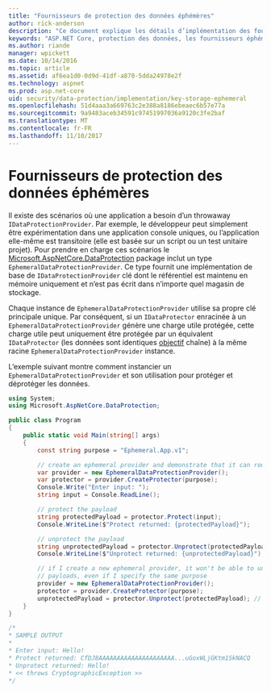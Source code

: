 ```yaml
---
title: "Fournisseurs de protection des données éphémères"
author: rick-anderson
description: "Ce document explique les détails d’implémentation des fournisseurs de protection des données éphémères ASP.NET Core."
keywords: "ASP.NET Core, protection des données, les fournisseurs éphémères"
ms.author: riande
manager: wpickett
ms.date: 10/14/2016
ms.topic: article
ms.assetid: af6ea1d0-0d9d-41df-a870-5dda24978e2f
ms.technology: aspnet
ms.prod: asp.net-core
uid: security/data-protection/implementation/key-storage-ephemeral
ms.openlocfilehash: 51d4aaa3a669763c2e388a8186ebeaec6b57e77a
ms.sourcegitcommit: 9a9483aceb34591c97451997036a9120c3fe2baf
ms.translationtype: MT
ms.contentlocale: fr-FR
ms.lasthandoff: 11/10/2017
---
```

# <a name="ephemeral-data-protection-providers"></a>Fournisseurs de protection des données éphémères

<a name="data-protection-implementation-key-storage-ephemeral"></a>

Il existe des scénarios où une application a besoin d’un throwaway `IDataProtectionProvider`. Par exemple, le développeur peut simplement être expérimentation dans une application console uniques, ou l’application elle-même est transitoire (elle est basée sur un script ou un test unitaire projet). Pour prendre en charge ces scénarios le [Microsoft.AspNetCore.DataProtection](https://www.nuget.org/packages/Microsoft.AspNetCore.DataProtection/) package inclut un type `EphemeralDataProtectionProvider`. Ce type fournit une implémentation de base de `IDataProtectionProvider` clé dont le référentiel est maintenu en mémoire uniquement et n’est pas écrit dans n’importe quel magasin de stockage.

Chaque instance de `EphemeralDataProtectionProvider` utilise sa propre clé principale unique. Par conséquent, si un `IDataProtector` enracinée à un `EphemeralDataProtectionProvider` génère une charge utile protégée, cette charge utile peut uniquement être protégée par un équivalent `IDataProtector` (les données sont identiques [objectif](../consumer-apis/purpose-strings.md#data-protection-consumer-apis-purposes) chaîne) à la même racine `EphemeralDataProtectionProvider` instance.

L’exemple suivant montre comment instancier un `EphemeralDataProtectionProvider` et son utilisation pour protéger et déprotéger les données.

```csharp
using System;
using Microsoft.AspNetCore.DataProtection;

public class Program
{
    public static void Main(string[] args)
    {
        const string purpose = "Ephemeral.App.v1";

        // create an ephemeral provider and demonstrate that it can round-trip a payload
        var provider = new EphemeralDataProtectionProvider();
        var protector = provider.CreateProtector(purpose);
        Console.Write("Enter input: ");
        string input = Console.ReadLine();

        // protect the payload
        string protectedPayload = protector.Protect(input);
        Console.WriteLine($"Protect returned: {protectedPayload}");

        // unprotect the payload
        string unprotectedPayload = protector.Unprotect(protectedPayload);
        Console.WriteLine($"Unprotect returned: {unprotectedPayload}");

        // if I create a new ephemeral provider, it won't be able to unprotect existing
        // payloads, even if I specify the same purpose
        provider = new EphemeralDataProtectionProvider();
        protector = provider.CreateProtector(purpose);
        unprotectedPayload = protector.Unprotect(protectedPayload); // THROWS
    }
}

/*
* SAMPLE OUTPUT
*
* Enter input: Hello!
* Protect returned: CfDJ8AAAAAAAAAAAAAAAAAAAAA...uGoxWLjGKtm1SkNACQ
* Unprotect returned: Hello!
* << throws CryptographicException >>
*/
```
